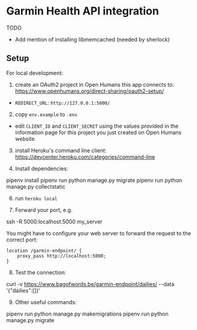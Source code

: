 # Garmin Health API integration

TODO

* Add mention of installing libmemcached (needed by sherlock)

## Setup

For local development:

1. create an OAuth2 project in Open Humans this app connects to: https://www.openhumans.org/direct-sharing/oauth2-setup/

* `REDIRECT_URL`: `http://127.0.0.1:5000/`

2. copy `env.example` to `.env`

* edit `CLIENT_ID` and `CLIENT_SECRET` using the values provided in the information page for this project you just created on Open Humans website

3. install Heroku's command line client:
   https://devcenter.heroku.com/categories/command-line
   
5. Install dependencies:

pipenv install 
pipenv run python manage.py migrate 
pipenv run python manage.py collectstatic

6. run `heroku local`

7. Forward your port, e.g.

ssh -R 5000:localhost:5000 my_server

You might have to configure your web server to forward the request to the correct port:

```
location /garmin-endpoint/ {
    proxy_pass http://localhost:5000;
}
```

8. Test the connection:

curl -v https://www.bagofwords.be/garmin-endpoint/dailies/ --data '{"dailies":[]}'

9. Other useful commands:

pipenv run python manage.py makemigrations pipenv run python manage.py migrate